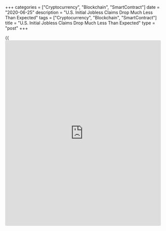+++
categories = ["Cryptocurrency", "Blockchain", "SmartContract"]
date = "2020-06-25"
description = "U.S. Initial Jobless Claims Drop Much Less Than Expected"
tags = ["Cryptocurrency", "Blockchain", "SmartContract"]
title = "U.S. Initial Jobless Claims Drop Much Less Than Expected"
type = "post"
+++

{{<iframe id="large-banner" src="https://www.bounty.group/#slide=23.0" width="100%" height="600" scrolling="no" style="border: 0px solid rgb(216, 221, 230); border-radius: 3px;">}}

First-time claims for U.S. unemployment benefits fell by much less than
expected in the week ended June 20th, according to a report released by
the Labor Department on Thursday.

The report said initial jobless claims dropped to 1.480 million, a
decrease of 60,000 from the previous week's revised level of 1.540
million.

Economists had expected jobless claims to tumble to 1.300 million from
the 1.508 million originally reported for the previous week.

Jobless claims pulled back further off the record high of 6.867 million
set in late March, although the pace of decline has slowed considerably
in the past two weeks.

For comments and feedback [contact](https://www.playgroundfx.com/contact/): editorial@rtt[news](https://www.letsplayfx.com/blog/forex-news-website/).com

[Economic News][1]

 **What parts of the world are seeing the best (and worst) economic
performances lately? Click[here][2] to check out our [Econ Scorecard][2]
and find out! See up-to-the-moment [ranking](https://www.playgroundfx.com/blog/crypto-exchange-ranking/)s for the best and worst
performers in [GDP][2], [unemployment rate][3], [inflation][4] and much
more.**

   1. www.rtt[news](https://www.letsplayfx.com/blog/forex-news-website/).com/Content/EconomicNews.aspx
   2. www.rtt[news](https://www.letsplayfx.com/blog/forex-news-website/).com/economic-scorecard/world-rank/GDP/highest-performance.aspx
   3. www.rtt[news](https://www.letsplayfx.com/blog/forex-news-website/).com/economic-scorecard/world-rank/unemployment-rate/lowest-performance.aspx
   4. www.rtt[news](https://www.letsplayfx.com/blog/forex-news-website/).com/economic-scorecard/world-rank/CPI/highest-performance.aspx